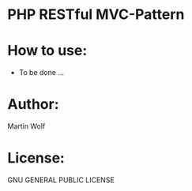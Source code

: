 PHP RESTful MVC-Pattern
=======================

# How to use:

- To be done ...

# Author:

Martin Wolf

# License:

GNU GENERAL PUBLIC LICENSE
